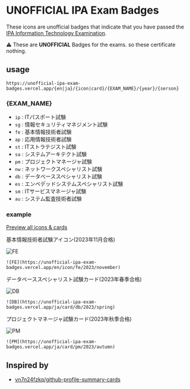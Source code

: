 # UNOFFICIAL IPA Exam Badges

These icons are unofficial badges that indicate that you have passed the [IPA Information Technology Examination](https://www.ipa.go.jp/shiken/index.html).

⚠️ These are **UNOFFICIAL** Badges for the exams. so these certificate nothing.

## usage

```
https://unofficial-ipa-exam-badges.vercel.app/{en|ja}/{icon|card}/{EXAM_NAME}/{year}/{serson}
```

### {EXAM_NAME}

- `ip` : ITパスポート試験
- `sg` : 情報セキュリティマネジメント試験
- `fe` : 基本情報技術者試験
- `ap` : 応用情報技術者試験
- `st` : ITストラテジスト試験
- `sa` : システムアーキテクト試験
- `pm` : プロジェクトマネージャ試験
- `nw` : ネットワークスペシャリスト試験
- `db` : データベーススペシャリスト試験
- `es` : エンベデッドシステムスペシャリスト試験
- `sm` : ITサービスマネージャ試験
- `au` : システム監査技術者試験

### example

[Preview all icons & cards](https://unofficial-ipa-exam-badges-34p8uxqkb-kedama-t.vercel.app/)

基本情報技術者試験アイコン(2023年11月合格)

![FE](https://unofficial-ipa-exam-badges.vercel.app/en/icon/fe/2023/november)

```
![FE](https://unofficial-ipa-exam-badges.vercel.app/en/icon/fe/2023/november)
```

データベーススペシャリスト試験カード(2023年春季合格)

![DB](https://unofficial-ipa-exam-badges.vercel.app/ja/card/db/2023/spring)

```
![DB](https://unofficial-ipa-exam-badges.vercel.app/ja/card/db/2023/spring)
```

プロジェクトマネージャ試験カード(2023年秋季合格)

![PM](https://unofficial-ipa-exam-badges.vercel.app/ja/card/pm/2023/autumn)

```
![PM](https://unofficial-ipa-exam-badges.vercel.app/ja/card/pm/2023/autumn)
```

## Inspired by
- [vn7n24fzkq/github-profile-summary-cards](https://github.com/vn7n24fzkq/github-profile-summary-cards)
